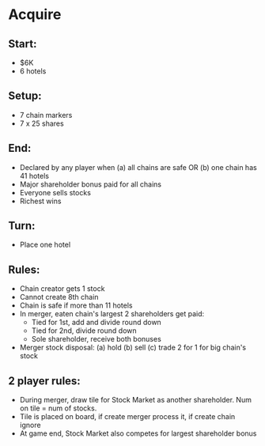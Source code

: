 Acquire
=======

Start:
------

* $6K
* 6 hotels

Setup:
------

* 7 chain markers
* 7 x 25 shares

End:
----

* Declared by any player when (a) all chains are safe OR (b) one chain has 41
hotels
* Major shareholder bonus paid for all chains
* Everyone sells stocks
* Richest wins

Turn:
-----

* Place one hotel

Rules:
------

* Chain creator gets 1 stock
* Cannot create 8th chain
* Chain is safe if more than 11 hotels
* In merger, eaten chain's largest 2 shareholders get paid:
    * Tied for 1st, add and divide round down
    * Tied for 2nd, divide round down
    * Sole shareholder, receive both bonuses
* Merger stock disposal: (a) hold (b) sell (c) trade 2 for 1 for big chain's
stock

2 player rules:
---------------

* During merger, draw tile for Stock Market as another shareholder. Num on tile
= num of stocks.
* Tile is placed on board, if create merger process it, if create chain ignore
* At game end, Stock Market also competes for largest shareholder bonus

